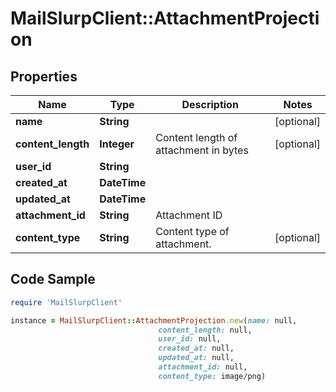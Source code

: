 # MailSlurpClient::AttachmentProjection

## Properties

Name | Type | Description | Notes
------------ | ------------- | ------------- | -------------
**name** | **String** |  | [optional] 
**content_length** | **Integer** | Content length of attachment in bytes | [optional] 
**user_id** | **String** |  | 
**created_at** | **DateTime** |  | 
**updated_at** | **DateTime** |  | 
**attachment_id** | **String** | Attachment ID | 
**content_type** | **String** | Content type of attachment. | [optional] 

## Code Sample

```ruby
require 'MailSlurpClient'

instance = MailSlurpClient::AttachmentProjection.new(name: null,
                                 content_length: null,
                                 user_id: null,
                                 created_at: null,
                                 updated_at: null,
                                 attachment_id: null,
                                 content_type: image/png)
```


